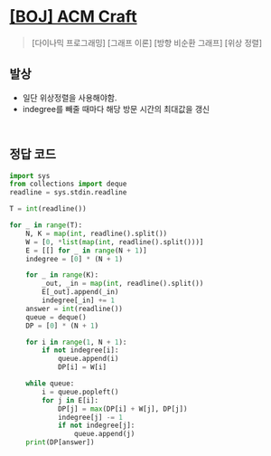 # [[BOJ] ACM Craft](https://www.acmicpc.net/problem/1005)

> [다이나믹 프로그래밍] [그래프 이론] [방향 비순환 그래프] [위상 정렬]

## 발상

- 일단 위상정렬을 사용해야함.
- indegree를 빼줄 때마다 해당 방문 시간의 최대값을 갱신

## <br>정답 코드

```python
import sys
from collections import deque
readline = sys.stdin.readline

T = int(readline())

for _ in range(T):
    N, K = map(int, readline().split())
    W = [0, *list(map(int, readline().split()))]
    E = [[] for _ in range(N + 1)]
    indegree = [0] * (N + 1)

    for _ in range(K):
        _out, _in = map(int, readline().split())
        E[_out].append(_in)
        indegree[_in] += 1
    answer = int(readline())
    queue = deque()
    DP = [0] * (N + 1)

    for i in range(1, N + 1):
        if not indegree[i]:
            queue.append(i)
            DP[i] = W[i]

    while queue:
        i = queue.popleft()
        for j in E[i]:
            DP[j] = max(DP[i] + W[j], DP[j])
            indegree[j] -= 1
            if not indegree[j]:
                queue.append(j)
    print(DP[answer])

```
